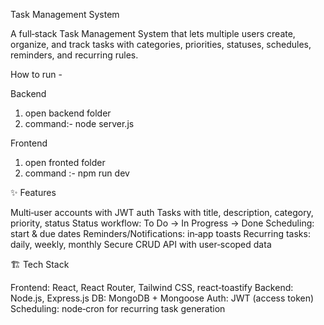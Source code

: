 Task Management System

A full‑stack Task Management System that lets multiple users create, organize, and track tasks with categories, priorities, statuses, schedules, reminders, and recurring rules.


How to run -

Backend
1. open backend folder 
2. command:- node server.js

Frontend
 1. open fronted folder 
 2. command :- npm run dev






✨ Features

Multi‑user accounts with JWT auth
Tasks with title, description, category, priority, status
Status workflow: To Do → In Progress → Done
Scheduling: start & due dates
Reminders/Notifications: in‑app toasts 
Recurring tasks: daily, weekly, monthly
Secure CRUD API with user‑scoped data

🏗️ Tech Stack

Frontend: React, React Router, Tailwind CSS, react‑toastify
Backend: Node.js, Express.js
DB: MongoDB + Mongoose
Auth: JWT (access token)
Scheduling: node‑cron for recurring task generation
